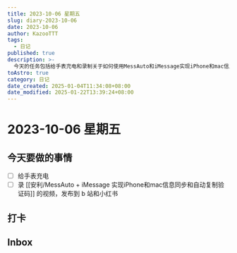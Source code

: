 ```yaml
---
title: 2023-10-06 星期五
slug: diary-2023-10-06
date: 2023-10-06
author: KazooTTT
tags:
  - 日记
published: true
description: >-
  今天的任务包括给手表充电和录制关于如何使用MessAuto和iMessage实现iPhone和mac信息同步及自动复制验证码的视频，并计划将视频发布到B站和小红书上。
toAstro: true
category: 日记
date_created: 2025-01-04T11:34:08+08:00
date_modified: 2025-01-22T13:39:24+08:00
---
```


# 2023-10-06 星期五

<!-- start of weread -->
<!-- end of weread -->

## 今天要做的事情

- [ ] 给手表充电
- [ ] 录 [[安利/MessAuto + iMessage 实现iPhone和mac信息同步和自动复制验证码]] 的视频，发布到 b 站和小红书

## 打卡

## Inbox